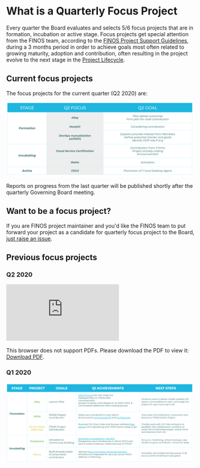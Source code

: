 # What is a Quarterly Focus Project

Every quarter the Board evaluates and selects 5/6 focus projects that are in formation, incubation or active stage. Focus projects get special attention from the FINOS team, according to the [FINOS Project Support Guidelines](https://finosfoundation.atlassian.net/wiki/spaces/FINOS/pages/1511161857/Project+Support+Guidelines), during a 3 months period in order to achieve goals most often related to growing maturity, adoption and contribution, often resulting in the project evolve to the next stage in the [Project Lifecycle](../governance/Project-Lifecycle.md).

## Current focus projects

The focus projects for the current quarter (Q2 2020) are:

<img src="images/2020Q2-focus-projects.png" width="500" />

Reports on progress from the last quarter will be published shortly after the quarterly Governing Board meeting.

## Want to be a focus project?
If you are FINOS project maintainer and you'd like the FINOS team to put forward your project as a candidate for quarterly focus project to the Board, [just raise an issue](https://github.com/finos/community/issues/new?title=Please%20consider%20%3Cproject%20name%3E%20as%20quarterly%20focus%20project%20for%20%3Cquarter%20year%3E&body=A%20brief%20description%20of%20your%20quarterly%20goals%20and%20how%20FINOS%20can%20help).


## Previous focus projects 

### Q2 2020

<object data="https://github.com/finos/community/raw/master/focus-projects/assets/2020Q2-focus-projects-report.pdf" type="application/pdf" width="500px">
    <embed src="https://github.com/finos/community/raw/master/focus-projects/assets/2020Q2-focus-projects-report.pdf">
        <p>This browser does not support PDFs. Please download the PDF to view it: <a href="https://github.com/finos/community/raw/master/focus-projects/assets/2020Q2-focus-projects-report.pdf">Download PDF</a>.</p>
    </embed>
</object>


### Q1 2020

<img src="images/2020Q1-focus-projects-report.png" width="500" />
